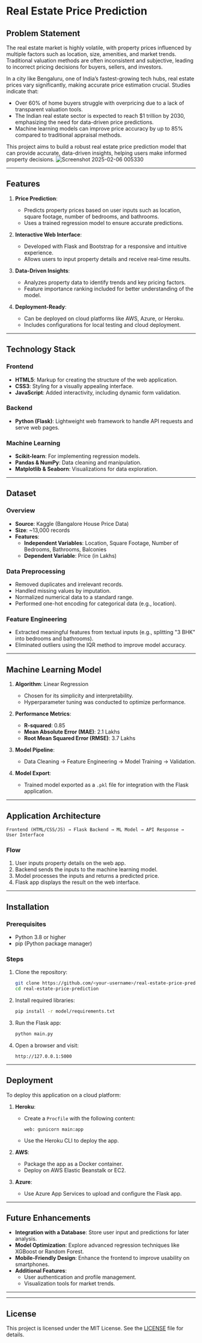 # Real Estate Price Prediction

## Problem Statement 
The real estate market is highly volatile, with property prices influenced by multiple factors such as location, size, amenities, and market trends. Traditional valuation methods are often inconsistent and subjective, leading to incorrect pricing decisions for buyers, sellers, and investors.

In a city like Bengaluru, one of India’s fastest-growing tech hubs, real estate prices vary significantly, making accurate price estimation crucial. Studies indicate that:

- Over 60% of home buyers struggle with overpricing due to a lack of transparent valuation tools.
- The Indian real estate sector is expected to reach $1 trillion by 2030, emphasizing the need for data-driven price predictions.
- Machine learning models can improve price accuracy by up to 85% compared to traditional appraisal methods.
  
This project aims to build a robust real estate price prediction model that can provide accurate, data-driven insights, helping users make informed property decisions.
![Screenshot 2025-02-06 005330](https://github.com/user-attachments/assets/b0e2c296-14bd-4ddf-9fdd-ead10ea8e451)

---

## Features

1. **Price Prediction**:
   - Predicts property prices based on user inputs such as location, square footage, number of bedrooms, and bathrooms.
   - Uses a trained regression model to ensure accurate predictions.

2. **Interactive Web Interface**:
   - Developed with Flask and Bootstrap for a responsive and intuitive experience.
   - Allows users to input property details and receive real-time results.

3. **Data-Driven Insights**:
   - Analyzes property data to identify trends and key pricing factors.
   - Feature importance ranking included for better understanding of the model.

4. **Deployment-Ready**:
   - Can be deployed on cloud platforms like AWS, Azure, or Heroku.
   - Includes configurations for local testing and cloud deployment.

---

## Technology Stack

### Frontend
- **HTML5**: Markup for creating the structure of the web application.
- **CSS3**: Styling for a visually appealing interface.
- **JavaScript**: Added interactivity, including dynamic form validation.

### Backend
- **Python (Flask)**: Lightweight web framework to handle API requests and serve web pages.

### Machine Learning
- **Scikit-learn**: For implementing regression models.
- **Pandas & NumPy**: Data cleaning and manipulation.
- **Matplotlib & Seaborn**: Visualizations for data exploration.

---

## Dataset

### Overview
- **Source**: Kaggle (Bangalore House Price Data)
- **Size**: ~13,000 records
- **Features**:
  - **Independent Variables**: Location, Square Footage, Number of Bedrooms, Bathrooms, Balconies
  - **Dependent Variable**: Price (in Lakhs)

### Data Preprocessing
- Removed duplicates and irrelevant records.
- Handled missing values by imputation.
- Normalized numerical data to a standard range.
- Performed one-hot encoding for categorical data (e.g., location).

### Feature Engineering
- Extracted meaningful features from textual inputs (e.g., splitting "3 BHK" into bedrooms and bathrooms).
- Eliminated outliers using the IQR method to improve model accuracy.

---

## Machine Learning Model

1. **Algorithm**: Linear Regression
   - Chosen for its simplicity and interpretability.
   - Hyperparameter tuning was conducted to optimize performance.

2. **Performance Metrics**:
   - **R-squared**: 0.85
   - **Mean Absolute Error (MAE)**: 2.1 Lakhs
   - **Root Mean Squared Error (RMSE)**: 3.7 Lakhs

3. **Model Pipeline**:
   - Data Cleaning -> Feature Engineering -> Model Training -> Validation.

4. **Model Export**:
   - Trained model exported as a `.pkl` file for integration with the Flask application.

---

## Application Architecture

```
Frontend (HTML/CSS/JS) → Flask Backend → ML Model → API Response → User Interface
```

### Flow
1. User inputs property details on the web app.
2. Backend sends the inputs to the machine learning model.
3. Model processes the inputs and returns a predicted price.
4. Flask app displays the result on the web interface.

---

## Installation

### Prerequisites
- Python 3.8 or higher
- pip (Python package manager)

### Steps
1. Clone the repository:
   ```bash
   git clone https://github.com/<your-username>/real-estate-price-prediction.git
   cd real-estate-price-prediction
   ```

2. Install required libraries:
   ```bash
   pip install -r model/requirements.txt
   ```

3. Run the Flask app:
   ```bash
   python main.py
   ```

4. Open a browser and visit:
   ```
   http://127.0.0.1:5000
   ```

---

## Deployment

To deploy this application on a cloud platform:

1. **Heroku**:
   - Create a `Procfile` with the following content:
     ```
     web: gunicorn main:app
     ```
   - Use the Heroku CLI to deploy the app.

2. **AWS**:
   - Package the app as a Docker container.
   - Deploy on AWS Elastic Beanstalk or EC2.

3. **Azure**:
   - Use Azure App Services to upload and configure the Flask app.

---

## Future Enhancements

- **Integration with a Database**: Store user input and predictions for later analysis.
- **Model Optimization**: Explore advanced regression techniques like XGBoost or Random Forest.
- **Mobile-Friendly Design**: Enhance the frontend to improve usability on smartphones.
- **Additional Features**:
  - User authentication and profile management.
  - Visualization tools for market trends.

---


---

## License

This project is licensed under the MIT License. See the [LICENSE](LICENSE) file for details.
